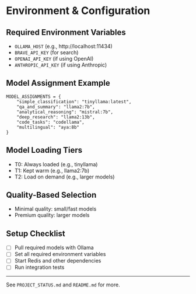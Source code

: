 # Environment & Configuration

## Required Environment Variables
- `OLLAMA_HOST` (e.g., http://localhost:11434)
- `BRAVE_API_KEY` (for search)
- `OPENAI_API_KEY` (if using OpenAI)
- `ANTHROPIC_API_KEY` (if using Anthropic)

## Model Assignment Example
```
MODEL_ASSIGNMENTS = {
    "simple_classification": "tinyllama:latest",
    "qa_and_summary": "llama2:7b",
    "analytical_reasoning": "mistral:7b",
    "deep_research": "llama2:13b",
    "code_tasks": "codellama",
    "multilingual": "aya:8b"
}
```

## Model Loading Tiers
- T0: Always loaded (e.g., tinyllama)
- T1: Kept warm (e.g., llama2:7b)
- T2: Load on demand (e.g., larger models)

## Quality-Based Selection
- Minimal quality: small/fast models
- Premium quality: larger models

## Setup Checklist
- [ ] Pull required models with Ollama
- [ ] Set all required environment variables
- [ ] Start Redis and other dependencies
- [ ] Run integration tests

---

See `PROJECT_STATUS.md` and `README.md` for more.

